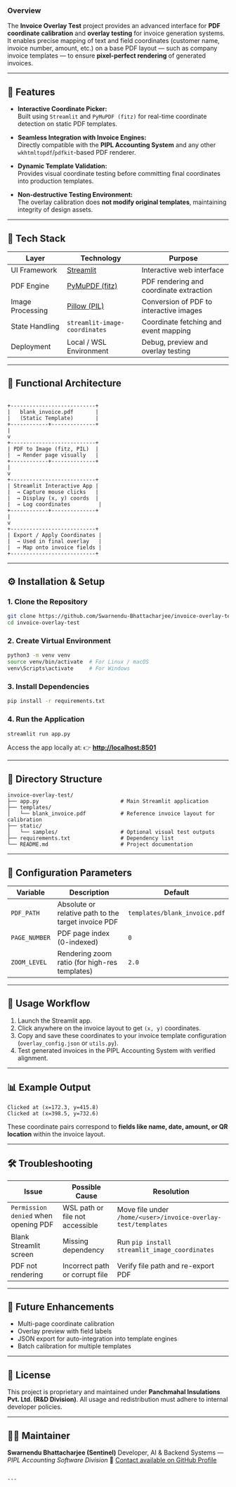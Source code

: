 ### Overview
The **Invoice Overlay Test** project provides an advanced interface for **PDF coordinate calibration** and **overlay testing** for invoice generation systems.  
It enables precise mapping of text and field coordinates (customer name, invoice number, amount, etc.) on a base PDF layout — such as company invoice templates — to ensure **pixel-perfect rendering** of generated invoices.

---

## 🚀 Features

- **Interactive Coordinate Picker:**  
  Built using `Streamlit` and `PyMuPDF (fitz)` for real-time coordinate detection on static PDF templates.

- **Seamless Integration with Invoice Engines:**  
  Directly compatible with the **PIPL Accounting System** and any other `wkhtmltopdf`/`pdfkit`-based PDF renderer.

- **Dynamic Template Validation:**  
  Provides visual coordinate testing before committing final coordinates into production templates.

- **Non-destructive Testing Environment:**  
  The overlay calibration does **not modify original templates**, maintaining integrity of design assets.

---

## 🧩 Tech Stack

| Layer | Technology | Purpose |
|-------|-------------|----------|
| UI Framework | [Streamlit](https://streamlit.io/) | Interactive web interface |
| PDF Engine | [PyMuPDF (fitz)](https://pymupdf.readthedocs.io/en/latest/) | PDF rendering and coordinate extraction |
| Image Processing | [Pillow (PIL)](https://python-pillow.org/) | Conversion of PDF to interactive images |
| State Handling | `streamlit-image-coordinates` | Coordinate fetching and event mapping |
| Deployment | Local / WSL Environment | Debug, preview and overlay testing |

---

## 🧠 Functional Architecture

```

+---------------------------+
|   blank_invoice.pdf       |
|   (Static Template)       |
+------------+--------------+
|
v
+---------------------------+
| PDF to Image (fitz, PIL)  |
|  → Render page visually   |
+------------+--------------+
|
v
+---------------------------+
| Streamlit Interactive App |
|  → Capture mouse clicks   |
|  → Display (x, y) coords  |
|  → Log coordinates         |
+------------+--------------+
|
v
+---------------------------+
| Export / Apply Coordinates |
|  → Used in final overlay   |
|  → Map onto invoice fields |
+---------------------------+

````

---

## ⚙️ Installation & Setup

### 1. Clone the Repository
```bash
git clone https://github.com/Swarnendu-Bhattacharjee/invoice-overlay-test.git
cd invoice-overlay-test
````

### 2. Create Virtual Environment

```bash
python3 -m venv venv
source venv/bin/activate  # For Linux / macOS
venv\Scripts\activate     # For Windows
```

### 3. Install Dependencies

```bash
pip install -r requirements.txt
```

### 4. Run the Application

```bash
streamlit run app.py
```

Access the app locally at:
👉 **[http://localhost:8501](http://localhost:8501)**

---

## 📂 Directory Structure

```
invoice-overlay-test/
├── app.py                          # Main Streamlit application
├── templates/
│   └── blank_invoice.pdf           # Reference invoice layout for calibration
├── static/
│   └── samples/                    # Optional visual test outputs
├── requirements.txt                # Dependency list
└── README.md                       # Project documentation
```

---

## 🔧 Configuration Parameters

| Variable      | Description                                         | Default                       |
| ------------- | --------------------------------------------------- | ----------------------------- |
| `PDF_PATH`    | Absolute or relative path to the target invoice PDF | `templates/blank_invoice.pdf` |
| `PAGE_NUMBER` | PDF page index (0-indexed)                          | `0`                           |
| `ZOOM_LEVEL`  | Rendering zoom ratio (for high-res templates)       | `2.0`                         |

---

## 🧪 Usage Workflow

1. Launch the Streamlit app.
2. Click anywhere on the invoice layout to get `(x, y)` coordinates.
3. Copy and save these coordinates to your invoice template configuration (`overlay_config.json` or `utils.py`).
4. Test generated invoices in the PIPL Accounting System with verified alignment.

---

## 📊 Example Output

```
Clicked at (x=172.3, y=415.8)
Clicked at (x=398.5, y=732.6)
```

These coordinate pairs correspond to **fields like name, date, amount, or QR location** within the invoice layout.

---

## 🛠 Troubleshooting

| Issue                                | Possible Cause                  | Resolution                                                    |
| ------------------------------------ | ------------------------------- | ------------------------------------------------------------- |
| `Permission denied` when opening PDF | WSL path or file not accessible | Move file under `/home/<user>/invoice-overlay-test/templates` |
| Blank Streamlit screen               | Missing dependency              | Run `pip install streamlit_image_coordinates`                 |
| PDF not rendering                    | Incorrect path or corrupt file  | Verify file path and re-export PDF                            |

---

## 🧩 Future Enhancements

* Multi-page coordinate calibration
* Overlay preview with field labels
* JSON export for auto-integration into template engines
* Batch calibration for multiple templates

---

## 🧾 License

This project is proprietary and maintained under **Panchmahal Insulations Pvt. Ltd. (R&D Division)**.
All usage and redistribution must adhere to internal developer policies.

---

## 👨‍💻 Maintainer

**Swarnendu Bhattacharjee (Sentinel)**
Developer, AI & Backend Systems — *PIPL Accounting Software Division*
📧 [Contact available on GitHub Profile](https://github.com/Swarnendu-Bhattacharjee)

````

---


